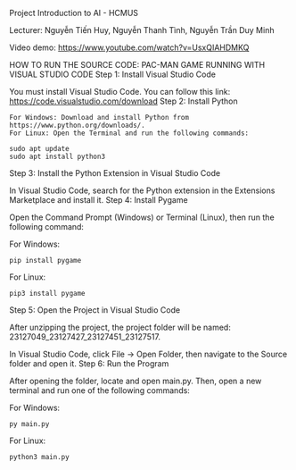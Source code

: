 Project Introduction to AI - HCMUS

Lecturer: Nguyễn Tiến Huy, Nguyễn Thanh Tình, Nguyễn Trần Duy Minh

Video demo: https://www.youtube.com/watch?v=UsxQIAHDMKQ

HOW TO RUN THE SOURCE CODE: PAC-MAN GAME
RUNNING WITH VISUAL STUDIO CODE
Step 1: Install Visual Studio Code

You must install Visual Studio Code. You can follow this link: https://code.visualstudio.com/download
Step 2: Install Python

    For Windows: Download and install Python from https://www.python.org/downloads/.
    For Linux: Open the Terminal and run the following commands:

    sudo apt update
    sudo apt install python3

Step 3: Install the Python Extension in Visual Studio Code

In Visual Studio Code, search for the Python extension in the Extensions Marketplace and install it.
Step 4: Install Pygame

Open the Command Prompt (Windows) or Terminal (Linux), then run the following command:

For Windows:

    pip install pygame

For Linux:

    pip3 install pygame

Step 5: Open the Project in Visual Studio Code

After unzipping the project, the project folder will be named: 23127049_23127427_23127451_23127517.

In Visual Studio Code, click File → Open Folder, then navigate to the Source folder and open it.
Step 6: Run the Program

After opening the folder, locate and open main.py. Then, open a new terminal and run one of the following commands:

For Windows:

    py main.py

For Linux:

    python3 main.py
